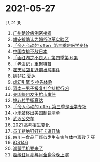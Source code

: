 # 2021-05-27

共 21 条

<!-- BEGIN -->
<!-- 最后更新时间 Thu May 27 2021 19:26:55 GMT+0800 (China Standard Time) -->

1. [广州确诊病例密接者](https://www.zhihu.com/search?q=广州疫情)
2. [雄安被确认为婚俗改革实验区](https://www.zhihu.com/search?q=雄安)
3. [「令人心动的 offer」第三季是医学专场](https://www.zhihu.com/search?q=令人心动的offer第三季)
4. [中国女排不敌日本](https://www.zhihu.com/search?q=中国女排)
5. [「画江湖之不良人」第四季第 6 集](https://www.zhihu.com/search?q=画江湖之不良人第四季)
6. [「老友记」重聚特辑](https://www.zhihu.com/search?q=老友记重聚)
7. [翟天临回复近期被骂事件](https://www.zhihu.com/search?q=翟天临回复)
8. [姚非拉 夏达](https://www.zhihu.com/search?q=姚非拉)
9. [虚幻引擎 5 抢先体验](https://www.zhihu.com/search?q=虚幻引擎5)
10. [河南一男子报复社会持棍行凶](https://www.zhihu.com/search?q=河南男子)
11. [美国加州发生枪击事件](https://www.zhihu.com/search?q=美国枪击)
12. [姚非拉手撕夏达](https://www.zhihu.com/search?q=夏达)
13. [「令人心动的 offe」第三季是医学专场](https://www.zhihu.com/search?q=令人心动的offer第三季)
14. [小米被移出美国制裁清单](https://www.zhihu.com/search?q=小米美国和解)
15. [武汉公交车](https://www.zhihu.com/search?q=武汉公交车)
16. [2021 高考招生变化](https://www.zhihu.com/search?q=高考招生)
17. [员工拒绝钉钉打卡遭开除](https://www.zhihu.com/search?q=员工拒绝打卡)
18. [四川一食品厂疑似发生有害气体中毒致 7 死](https://www.zhihu.com/search?q=四川食品厂)
19. [iOS14.6](https://www.zhihu.com/search?q=ios14.6)
20. [鸿蒙手机要来了](https://www.zhihu.com/search?q=华为鸿蒙)
21. [超级红月亮与月全食今晚上演](https://www.zhihu.com/search?q=超级红月亮)

<!-- END -->
